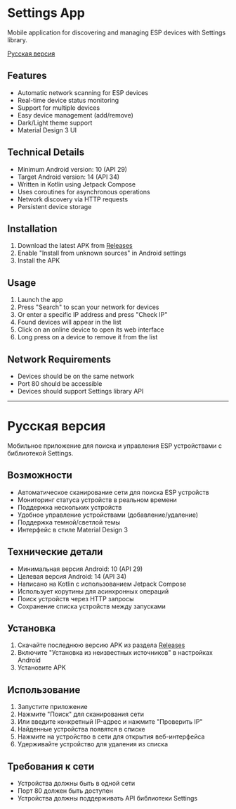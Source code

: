 # Settings App

Mobile application for discovering and managing ESP devices with Settings library.

[Русская версия](#русская-версия)

## Features
- Automatic network scanning for ESP devices
- Real-time device status monitoring
- Support for multiple devices
- Easy device management (add/remove)
- Dark/Light theme support
- Material Design 3 UI

## Technical Details
- Minimum Android version: 10 (API 29)
- Target Android version: 14 (API 34)
- Written in Kotlin using Jetpack Compose
- Uses coroutines for asynchronous operations
- Network discovery via HTTP requests
- Persistent device storage

## Installation
1. Download the latest APK from [Releases](../../releases)
2. Enable "Install from unknown sources" in Android settings
3. Install the APK

## Usage
1. Launch the app
2. Press "Search" to scan your network for devices
3. Or enter a specific IP address and press "Check IP"
4. Found devices will appear in the list
5. Click on an online device to open its web interface
6. Long press on a device to remove it from the list

## Network Requirements
- Devices should be on the same network
- Port 80 should be accessible
- Devices should support Settings library API

---

# Русская версия

Мобильное приложение для поиска и управления ESP устройствами с библиотекой Settings.

## Возможности
- Автоматическое сканирование сети для поиска ESP устройств
- Мониторинг статуса устройств в реальном времени
- Поддержка нескольких устройств
- Удобное управление устройствами (добавление/удаление)
- Поддержка темной/светлой темы
- Интерфейс в стиле Material Design 3

## Технические детали
- Минимальная версия Android: 10 (API 29)
- Целевая версия Android: 14 (API 34)
- Написано на Kotlin с использованием Jetpack Compose
- Использует корутины для асинхронных операций
- Поиск устройств через HTTP запросы
- Сохранение списка устройств между запусками

## Установка
1. Скачайте последнюю версию APK из раздела [Releases](../../releases)
2. Включите "Установка из неизвестных источников" в настройках Android
3. Установите APK

## Использование
1. Запустите приложение
2. Нажмите "Поиск" для сканирования сети
3. Или введите конкретный IP-адрес и нажмите "Проверить IP"
4. Найденные устройства появятся в списке
5. Нажмите на устройство в сети для открытия веб-интерфейса
6. Удерживайте устройство для удаления из списка

## Требования к сети
- Устройства должны быть в одной сети
- Порт 80 должен быть доступен
- Устройства должны поддерживать API библиотеки Settings 